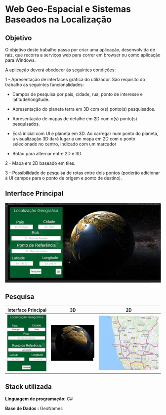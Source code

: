 # Web Geo-Espacial e Sistemas Baseados na Localização



## Objetivo

O objetivo deste trabalho passa por criar uma aplicação, desenvolvida de raiz, que recorra a serviços web para correr em browser ou como aplicação para Windows. 

A aplicação deverá obedecer às seguintes condições:  

1 - Apresentação de interfaces gráfica do utilizador. São requisito do trabalho as seguintes funcionalidades:  

-	Campos de pesquisa por país, cidade, rua, ponto de interesse e latitude/longitude.  

-	Apresentação do planeta terra em 3D com o(s) ponto(s) pesquisados.  

-	Apresentação de mapas de detalhe em 2D com o(s) ponto(s) pesquisados.  

-	Ecrã inicial com UI e planeta em 3D. Ao carregar num ponto do planeta, a visualização 3D dará lugar a um mapa em 2D com o ponto selecionado no centro, indicado com um marcador 

-	Botão para alternar entre 2D e 3D 

2 - Mapa em 2D baseado em tiles.  

3 - Possibilidade de pesquisa de rotas entre dois pontos (poderão adicionar à UI campos para o ponto de origem e ponto de destino). 



## Interface Principal
![Screenshot](https://github.com/Teixa-droid/3D_Unity/blob/master/3d.PNG?raw=true)

## Pesquisa
Interface Principal        |  3D                       |  2D                       |
:-------------------------:|:-------------------------:|:-------------------------:|
![Screenshot](https://github.com/Teixa-droid/3D_Unity/blob/master/loca.JPG?raw=true)  |  ![Screenshot](https://github.com/Teixa-droid/3D_Unity/blob/master/globe.JPG?raw=true)  |  ![Screenshot](https://github.com/Teixa-droid/3D_Unity/blob/master/2d.JPG?raw=true)

## Stack utilizada

**Linguagem de programação:** C#

**Base de Dados :** GeoNames

